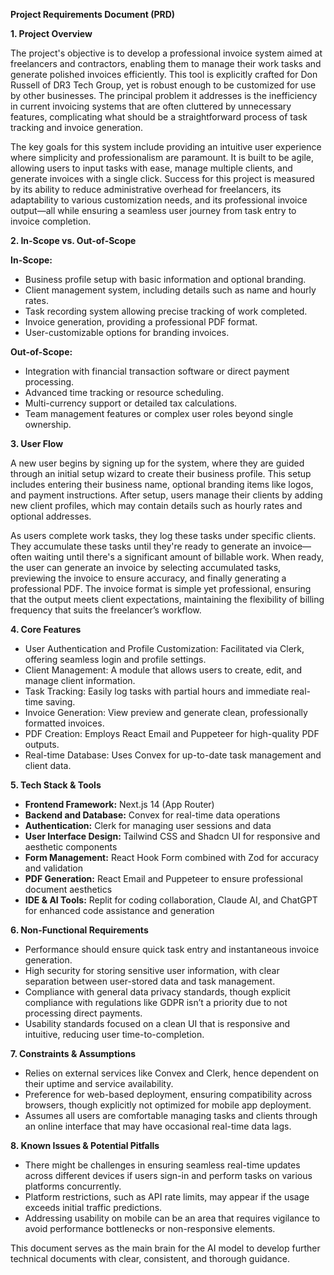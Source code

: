 **Project Requirements Document (PRD)**

**1. Project Overview**

The project's objective is to develop a professional invoice system aimed at freelancers and contractors, enabling them to manage their work tasks and generate polished invoices efficiently. This tool is explicitly crafted for Don Russell of DR3 Tech Group, yet is robust enough to be customized for use by other businesses. The principal problem it addresses is the inefficiency in current invoicing systems that are often cluttered by unnecessary features, complicating what should be a straightforward process of task tracking and invoice generation.

The key goals for this system include providing an intuitive user experience where simplicity and professionalism are paramount. It is built to be agile, allowing users to input tasks with ease, manage multiple clients, and generate invoices with a single click. Success for this project is measured by its ability to reduce administrative overhead for freelancers, its adaptability to various customization needs, and its professional invoice output—all while ensuring a seamless user journey from task entry to invoice completion.

**2. In-Scope vs. Out-of-Scope**

**In-Scope:**

*   Business profile setup with basic information and optional branding.
*   Client management system, including details such as name and hourly rates.
*   Task recording system allowing precise tracking of work completed.
*   Invoice generation, providing a professional PDF format.
*   User-customizable options for branding invoices.

**Out-of-Scope:**

*   Integration with financial transaction software or direct payment processing.
*   Advanced time tracking or resource scheduling.
*   Multi-currency support or detailed tax calculations.
*   Team management features or complex user roles beyond single ownership.

**3. User Flow**

A new user begins by signing up for the system, where they are guided through an initial setup wizard to create their business profile. This setup includes entering their business name, optional branding items like logos, and payment instructions. After setup, users manage their clients by adding new client profiles, which may contain details such as hourly rates and optional addresses.

As users complete work tasks, they log these tasks under specific clients. They accumulate these tasks until they're ready to generate an invoice—often waiting until there's a significant amount of billable work. When ready, the user can generate an invoice by selecting accumulated tasks, previewing the invoice to ensure accuracy, and finally generating a professional PDF. The invoice format is simple yet professional, ensuring that the output meets client expectations, maintaining the flexibility of billing frequency that suits the freelancer’s workflow.

**4. Core Features**

*   User Authentication and Profile Customization: Facilitated via Clerk, offering seamless login and profile settings.
*   Client Management: A module that allows users to create, edit, and manage client information.
*   Task Tracking: Easily log tasks with partial hours and immediate real-time saving.
*   Invoice Generation: View preview and generate clean, professionally formatted invoices.
*   PDF Creation: Employs React Email and Puppeteer for high-quality PDF outputs.
*   Real-time Database: Uses Convex for up-to-date task management and client data.

**5. Tech Stack & Tools**

*   **Frontend Framework:** Next.js 14 (App Router)
*   **Backend and Database:** Convex for real-time data operations
*   **Authentication:** Clerk for managing user sessions and data
*   **User Interface Design:** Tailwind CSS and Shadcn UI for responsive and aesthetic components
*   **Form Management:** React Hook Form combined with Zod for accuracy and validation
*   **PDF Generation:** React Email and Puppeteer to ensure professional document aesthetics
*   **IDE & AI Tools:** Replit for coding collaboration, Claude AI, and ChatGPT for enhanced code assistance and generation

**6. Non-Functional Requirements**

*   Performance should ensure quick task entry and instantaneous invoice generation.
*   High security for storing sensitive user information, with clear separation between user-stored data and task management.
*   Compliance with general data privacy standards, though explicit compliance with regulations like GDPR isn’t a priority due to not processing direct payments.
*   Usability standards focused on a clean UI that is responsive and intuitive, reducing user time-to-completion.

**7. Constraints & Assumptions**

*   Relies on external services like Convex and Clerk, hence dependent on their uptime and service availability.
*   Preference for web-based deployment, ensuring compatibility across browsers, though explicitly not optimized for mobile app deployment.
*   Assumes all users are comfortable managing tasks and clients through an online interface that may have occasional real-time data lags.

**8. Known Issues & Potential Pitfalls**

*   There might be challenges in ensuring seamless real-time updates across different devices if users sign-in and perform tasks on various platforms concurrently.
*   Platform restrictions, such as API rate limits, may appear if the usage exceeds initial traffic predictions.
*   Addressing usability on mobile can be an area that requires vigilance to avoid performance bottlenecks or non-responsive elements.

This document serves as the main brain for the AI model to develop further technical documents with clear, consistent, and thorough guidance.
